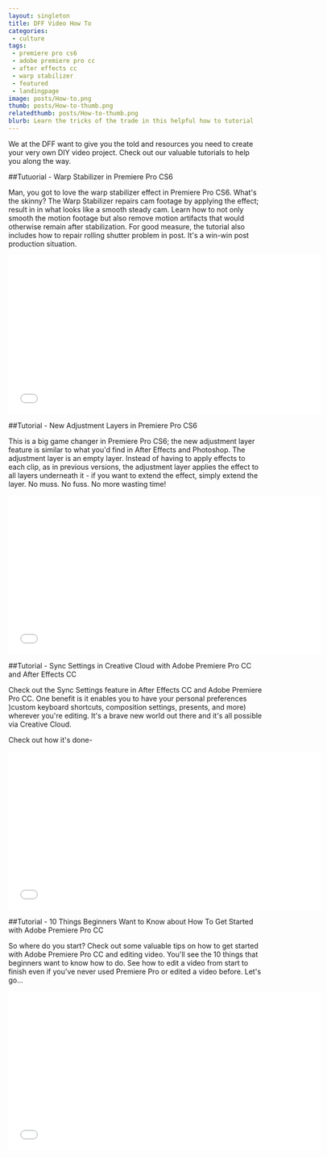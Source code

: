 ```yaml
---
layout: singleton
title: DFF Video How To
categories:
 - culture
tags:
 - premiere pro cs6
 - adobe premiere pro cc
 - after effects cc
 - warp stabilizer
 - featured
 - landingpage
image: posts/How-to.png
thumb: posts/How-to-thumb.png
relatedthumb: posts/How-to-thumb.png
blurb: Learn the tricks of the trade in this helpful how to tutorial
---
```


We at the DFF want to give you the told and resources you need to create your very own DIY video project. Check out our valuable tutorials to help you along the way.

##Tutuorial - Warp Stabilizer in Premiere Pro CS6

Man, you got to love the warp stabilizer effect in Premiere Pro CS6. What's the skinny? The Warp Stabilizer repairs cam footage by applying the effect; result in in what looks like a smooth steady cam. Learn how to not only smooth the motion footage but also remove motion artifacts that would otherwise remain after stabilization. For good measure, the tutorial also includes how to repair rolling shutter problem in post. It's a win-win post production situation.

<iframe class="youtube" width="620" height="315" src="//www.youtube.com/embed/sx9Zu5GrSi8" frameborder="0">  </iframe>

##Tutorial - New Adjustment Layers in Premiere Pro CS6

This is a big game changer in Premiere Pro CS6; the new adjustment layer feature is similar to what you'd find in After Effects and Photoshop. The adjustment layer is an empty layer. Instead of having to apply effects to each clip, as in previous versions, the adjustment layer applies the effect to all layers underneath it - if you want to extend the effect, simply extend the layer. No muss. No fuss. No more wasting time!

<iframe class="youtube" width="620" height="315" src="//www.youtube.com/embed/OJ9NpkbejUk" frameborder="0">  </iframe>

##Tutorial - Sync Settings in Creative Cloud with Adobe Premiere Pro CC and After Effects CC

Check out the Sync Settings feature in After Effects CC and Adobe Premiere Pro CC. One benefit is it enables you to have your personal preferences )custom keyboard shortcuts, composition settings, presents, and more) wherever you're editing. It's a brave new world out there and it's all possible via Creative Cloud.

Check out how it's done-

<iframe class="youtube" width="620" height="315" src="//www.youtube.com/embed/PYNt5cYIyeg" frameborder="0">  </iframe>

##Tutorial - 10 Things Beginners Want to Know about How To Get Started with Adobe Premiere Pro CC

So where do you start? Check out some valuable tips on how to get started with Adobe Premiere Pro CC and editing video. You'll see the 10 things that beginners want to know how to do. See how to edit a video from start to finish even if you've never used Premiere Pro or edited a video before. Let's go...

<iframe class="youtube" width="620" height="315" src="//www.youtube.com/embed/wK3JTh2jOf8" frameborder="0">  </iframe>

